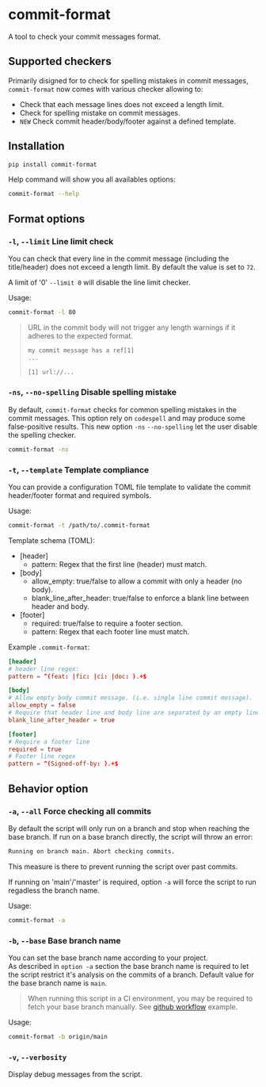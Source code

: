 # commit-format

A tool to check your commit messages format.

## Supported checkers

Primarily disigned for to check for spelling mistakes in commit messages,
`commit-format` now comes with various checker allowing to:

- Check that each message lines does not exceed a length limit.
- Check for spelling mistake on commit messages.
- `NEW` Check commit header/body/footer against a defined template.

## Installation

```sh
pip install commit-format
```

Help command will show you all availables options:

```sh
commit-format --help
```

## Format options

### `-l`, `--limit` Line limit check

You can check that every line in the commit message (including the title/header)
does not exceed a length limit. By default the value is set to `72`.

A limit of '0' `--limit 0` will disable the line limit checker.

Usage:

```sh
commit-format -l 80
```

> URL in the commit body will not trigger any length warnings if it
> adheres to the expected format.
>
> ```txt
> my commit message has a ref[1]
> ...
>
> [1] url://...
> ```

### `-ns`, `--no-spelling` Disable spelling mistake

By default, `commit-format` checks for common spelling mistakes in the commit
messages. This option rely on `codespell` and may produce some false-positive
results. This new option `-ns` `--no-spelling` let the user disable the
spelling checker.

```sh
commit-format -ns
```

### `-t`, `--template` Template compliance

You can provide a configuration TOML file template to validate the commit
header/footer format and required symbols.

Usage:

```sh
commit-format -t /path/to/.commit-format
```

Template schema (TOML):

- [header]
  - pattern: Regex that the first line (header) must match.
- [body]
  - allow_empty: true/false to allow a commit with only a header (no body).
  - blank_line_after_header: true/false to enforce a blank line between header
  and body.
- [footer]
  - required: true/false to require a footer section.
  - pattern: Regex that each footer line must match.

Example `.commit-format`:

```toml
[header]
# header line regex:
pattern = ^(feat: |fic: |ci: |doc: ).+$

[body]
# Allow empty body commit message. (i.e. single line commit message).
allow_empty = false
# Require that header line and body line are separated by an empty line.
blank_line_after_header = true

[footer]
# Require a footer line
required = true
# Footer line regex
pattern = ^(Signed-off-by: ).+$

```

## Behavior option

### `-a`, `--all` Force checking all commits

By default the script will only run on a branch and stop when reaching the base
branch. If run on a base branch directly, the script will throw an error:

```sh
Running on branch main. Abort checking commits.
```

This measure is there to prevent running the script over past commits.

If running on 'main'/'master' is required, option `-a` will force the script
to run regadless the branch name.

Usage:

```sh
commit-format -a
```

### `-b`, `--base` Base branch name

You can set the base branch name according to your project.  
As described in `option -a` section the base branch name is required to let the
script restrict it's analysis on the commits of a branch. Default value for the
base branch name is `main`.  

> When running this script in a CI environment, you may be required to fetch your
> base branch manually.
> See [github workflow](.github/workflows/commit-format.yml) example.

Usage:

```sh
commit-format -b origin/main
```

### `-v`, `--verbosity`

Display debug messages from the script.
